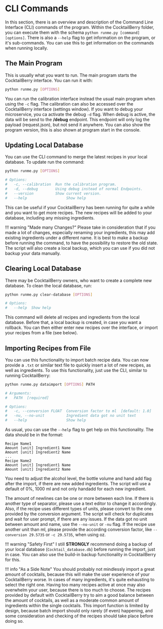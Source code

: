 # CLI Commands

In this section, there is an overview and description of the Command Line Interface (CLI) commands of the program.
Within the CocktailBerry folder, you can execute them with the schema `python runme.py [command] [options]`.
There is also a `--help` flag to get information on the program, or it's sub-commands.
You can use this to get information on the commands when running locally.

## The Main Program

This is usually what you want to run.
The main program starts the CocktailBerry interface.
You can run it with:

```bash
python runme.py [OPTIONS]

```

You can run the calibration interface instead the usual main program when using the `-c` flag.
The calibration can also be accessed over the CocktailBerry interface (settings window).
If you want to debug your microservice, you ca activate the debug `-d` flag.
When debug is active, the data will be send to the **/debug** endpoint.
This endpoint will only log the payload (request.json), but not send it anywhere.
You can also show the program version, this is also shown at program start in the console.

## Updating Local Database

You can use the CLI command to merge the latest recipes in your local database.
To update run the command:

```bash
python runme.py [OPTIONS]

# Options:
#   -c, --calibration  Run the calibration program.
#   -d, --debug        Using debug instead of normal Endpoints.
#   --version          Show current version.
#   --help                  Show help
```

This can be useful if your CocktailBerry has been running for quite a while and you want to get more recipes.
The new recipes will be added to your database, including any missing ingredients.

!!! warning "Made many Changes?"
    Please take in consideration that if you made a lot of changes, especially renaming your ingredients, this may add existing ingredients under a different name.
    It is best to make a backup before running the command, to have the possibility to restore the old state.
    The script will also create a local backup, which you can use if you did not backup your data manually.

## Clearing Local Database

There may be CocktailBerry owners, who want to create a complete new database.
To clean the local database, run:

```bash
python runme.py clear-database [OPTIONS]

# Options:
#   --help  Show help
```

This command will delete all recipes and ingredients from the local database.
Before that, a local backup is created, in case you want a rollback.
You can then either enter new recipes over the interface, or import your recipes from a file (see below).

## Importing Recipes from File

You can use this functionality to import batch recipe data.
You can now provide a `.txt` or similar text file to quickly insert a lot of new recipes, as well as ingredients.
To use this functionality, just use the CLI, similar to running CocktailBerry:

```bash
python runme.py dataimport [OPTIONS] PATH

# Arguments:
#   PATH  [required]

# Options:
#   -c, --conversion FLOAT  Conversion factor to ml  [default: 1.0]
#   -nu, --no-unit          Ingredient data got no unit text
#   --help                  Show help
```

As usual, you can use the `--help` flag to get help on this functionality.
The data should be in the format:

```
Recipe Name1
Amount [unit] Ingredient1 Name
Amount [unit] Ingredient2 Name
...
Recipe Name2
Amount [unit] Ingredient1 Name
Amount [unit] Ingredient2 Name
```

You need to adjust the alcohol level, the bottle volume and hand add flag after the import, if there are new added ingredients.
The script will use a default of 0%, 1000 ml and not only handadd for each new ingredient.

The amount of newlines can be one or more between each line.
If there is another type of separator, please use a text editor to change it accordingly.
Also, if the recipe uses different types of units, please convert to the one provided by the conversion argument.
The script will check for duplicates and wait for user prompt, if there are any issues.
If the data got no unit between amount and name, use the `--no-unit` or `-nu` flag.
If the recipe use another unit than ml, please provide the according conversion factor, like `--conversion 29.5735` or `-c 29.5735`, when using oz.

!!! warning "Safety First"
    I still **STRONGLY** recommend doing a backup of your local database (`Cocktail_database.db`) before running the import, just in case.
    You can also use the build-in backup functionality in CocktailBerry for this.

!!! info "As a Side Note"
    You should probably not mindlessly import a great amount of cocktails, because this will make the user experience of your CocktailBerry worse.
    In cases of many ingredients, it's quite exhausting to select the right one. 
    Having too many recipes active at once may also overwhelm your user, because there is too much to choose.
    The recipes provided by default with CocktailBerry try to aim a good balance between the amount of cocktails, as well as a moderate common amount of ingredients within the single cocktails.
    This import function is limited by design, because batch import should only rarely (if even) happening, and some consideration and checking of the recipes should take place before doing so.
